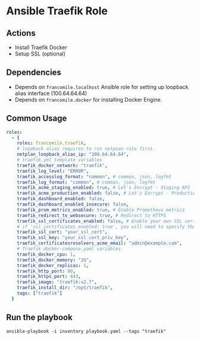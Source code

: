 # Ansible Traefik Role

## Actions

- Install Traefik Docker
- Setup SSL (optional)

## Dependencies

- Depends on `francomile.localhost` Ansible role for setting up loopback alias interface (100.64.64.64)
- Depends on `francomile.docker` for installing Docker Engine.

## Common Usage

```yaml
roles:
  - {
    roles: francomile.traefik,
    # loopback alias requires to run netpoan role first.
    netplan_loopback_alias_ip: "100.64.64.64",
    # traefik.yml template variables
    traefik_docker_network: "traefik",
    traefik_log_level: "ERROR",
    traefik_accesslog_format: "common", # common, json, logfmt
    traefik_log_format: "common", # common, json, logfmt
    traefik_acme_staging_enabled: true, # Let's Encrypt - Staging API
    traefik_acme_production_enabled: false, # Let's Encrypt - Production API
    traefik_dashboard_enabled: false,
    traefik_dashboard_enabled_insecure: false,
    traefik_prom_metrics_enabled: true, # Enable Prometheus metrics
    traefik_redirect_to_websecure: true, # Redirect to HTTPS
    traefik_ssl_certificates_enabled: false, # Enable your own SSL certificates
    # if 'ssl_certificates_enabled: true', you will need to specify them in the below vars:
    traefik_ssl_cert: "your_ssl_cert",
    traefik_ssl_key: "your_ssl_cert_priv_key",
    traefik_certificatesresolvers_acme_email: "admin@example.com",
    # Traefik docker-compose.yaml variables
    traefik_docker_cpu: 1,
    traefik_docker_memory: "2G",
    traefik_docker_replicas: 1,
    traefik_http_port: 80,
    traefik_https_port: 443,
    traefik_image: "traefik:v2.7",
    traefik_install_dir: "/opt/traefik",
    tags: ["traefik"]
  }
```

## Run the playbook

```shell
ansible-playbook -i inventory playbook.yaml --tags "traefik"
```
